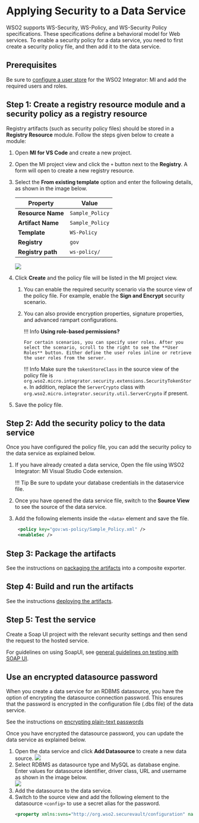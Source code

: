 # Applying Security to a Data Service

WSO2 supports WS-Security, WS-Policy, and WS-Security Policy
specifications. These specifications define a behavioral model for Web
services. To enable a security policy for a data service, you need to
first create a security policy file, and then add it to the data
service.

## Prerequisites

Be sure to [configure a user store]({{base_path}}/install-and-setup/setup/user-stores/setting-up-a-userstore/) for the WSO2 Integrator: MI and add the required users and roles.

## Step 1: Create a registry resource module and a security policy as a registry resource

Registry artifacts (such as security policy files) should be stored in a
**Registry Resource** module. Follow the steps given below to create a
module:

1.  Open **MI for VS Code** and create a new project.

2.  Open the MI project view and click the `+` button next to the **Registry**. A form will open to create a new registry resource.

3. Select the **From existing template** option and enter the following details, as shown in the image below.

    | Property          | Value           |
    |-------------------|-----------------|
    | **Resource Name** | `Sample_Policy` |
    | **Artifact Name** | `Sample_Policy` |
    | **Template**      | `WS-Policy`     |
    | **Registry**      | `gov`           |
    | **Registry path** | `ws-policy/`    |

    ![]({{base_path}}/assets/img/integrate/tutorials/data_services/119130577/create-new-registry-resource.png)

4.  Click **Create** and the policy file will be listed in the MI project view.
    1.  You can enable the required security scenario via the source view of the policy file. For example, enable the **Sign and Encrypt** security
        scenario.

    2.  You can also provide encryption properties, signature
        properties, and advanced rampart configurations.

        !!! Info
            **Using role-based permissions?**
        
            For certain scenarios, you can specify user roles. After you select the scenario, scroll to the right to see the **User Roles** button. Either define the user roles inline or retrieve the user roles from the server.
                
        !!! Info
            Make sure the `tokenStoreClass` in the source view of the policy file is `org.wso2.micro.integrator.security.extensions.SecurityTokenStore`.
            In addition, replace the `ServerCrypto` class with `org.wso2.micro.integrator.security.util.ServerCrypto` if present.
        
5.  Save the policy file.

## Step 2: Add the security policy to the data service

Once you have configured the policy file, you can add the security
policy to the data service as explained below.

1.  If you have already created a data service, Open the file using WSO2 Integrator: MI Visual Studio Code extension.

    !!! Tip
        Be sure to update your database credentials in the dataservice file.
    
2.  Once you have opened the data service file, switch to the **Source View** to see 
the source of the data service.

3.  Add the following elements inside the `<data>` element and save the file.
    ```xml
     <policy key="gov:ws-policy/Sample_Policy.xml" />
     <enableSec />
    ```

## Step 3: Package the artifacts

See the instructions on [packaging the artifacts]({{base_path}}/develop/packaging-artifacts) into a composite exporter.

## Step 4: Build and run the artifacts

See the instructions [deploying the artifacts]({{base_path}}/develop/deploy-artifacts).

## Step 5: Test the service

Create a Soap UI project with the relevant security settings and then send the request to the hosted service.

For guidelines on using SoapUI, see [general guidelines on testing with SOAP UI]({{base_path}}/develop/advanced-development/applying-security-to-a-proxy-service/#general-guidelines-on-testing-with-soap-ui).

## Use an encrypted datasource password

When you create a data service for an RDBMS datasource, you have the
option of encrypting the datasource connection password. This ensures
that the password is encrypted in the configuration file (.dbs file) of
the data service.

See the instructions on [encrypting plain-text passwords]({{base_path}}/install-and-setup/setup/security/encrypting-plain-text)

Once you have encrypted the datasource password, you can update the data
service as explained below.

1.  Open the data service and click **Add Datasource** to create a new data source.
    ![]({{base_path}}/assets/img/integrate/tutorials/data_services/add-data-source.png)
2.  Select RDBMS as datasource type and MySQL as database engine. Enter values for datasource identifier, driver class, URL and username as shown in the image below.  
    ![]({{base_path}}/assets/img/integrate/tutorials/data_services/data-source-form.png)
3.  Add the datasource to the data service.
4.  Switch to the source view and add the following element to the datasource `<config>` to use a secret alias for the password.
    ```xml
    <property xmlns:svns="http://org.wso2.securevault/configuration" name="password" svns:secretAlias="Datasource.Password"/>
    ```
